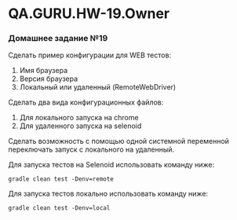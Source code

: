 # QA.GURU.HW-19.Owner
### Домашнее задание №19

Сделать пример конфигурации для WEB тестов:
1. Имя браузера
2. Версия браузера
3. Локальный или удаленный (RemoteWebDriver)

Сделать два вида конфигурационных файлов:
1. Для локального запуска на chrome
2. Для удаленного запуска на selenoid

Сделать возможность с помощью одной системной переменной переключать запуск с локального на удаленный.

Для запуска тестов на Selenoid использовать команду ниже:
```shell
gradle clean test -Denv=remote
```

Для запуска тестов локально использовать команду ниже:
```shell
gradle clean test -Denv=local
```
